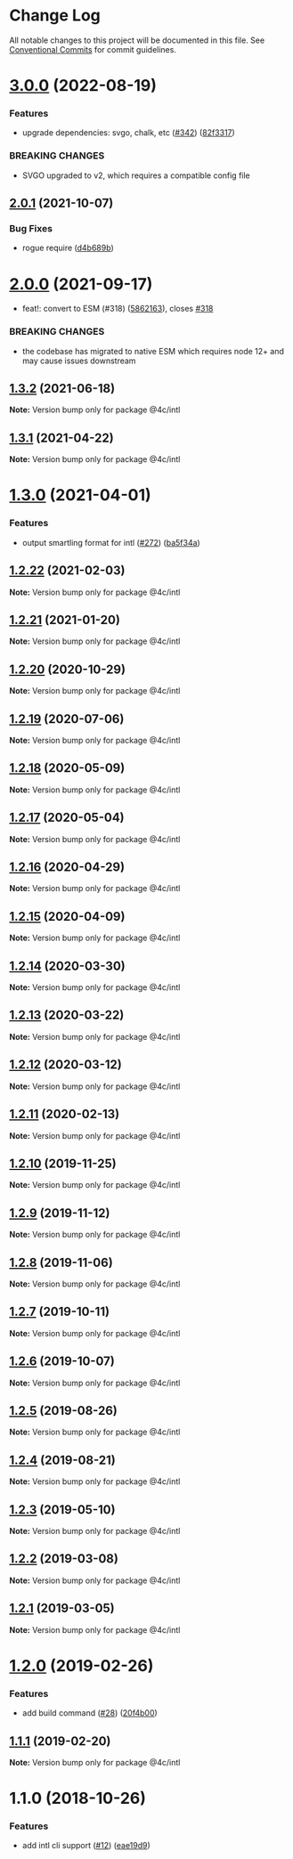 # Change Log

All notable changes to this project will be documented in this file.
See [Conventional Commits](https://conventionalcommits.org) for commit guidelines.

# [3.0.0](https://github.com/4Catalyzer/cli/compare/@4c/intl@2.0.1...@4c/intl@3.0.0) (2022-08-19)


### Features

* upgrade dependencies: svgo, chalk, etc ([#342](https://github.com/4Catalyzer/cli/issues/342)) ([82f3317](https://github.com/4Catalyzer/cli/commit/82f3317a81dc3db9c829d294bb256661a328fe41))


### BREAKING CHANGES

* SVGO upgraded to v2, which requires a compatible config file 





## [2.0.1](https://github.com/4Catalyzer/cli/compare/@4c/intl@2.0.0...@4c/intl@2.0.1) (2021-10-07)


### Bug Fixes

* rogue require ([d4b689b](https://github.com/4Catalyzer/cli/commit/d4b689bb952c598345dec899a1a1f7104f7b594b))





# [2.0.0](https://github.com/4Catalyzer/cli/compare/@4c/intl@1.3.2...@4c/intl@2.0.0) (2021-09-17)


* feat!: convert to ESM (#318) ([5862163](https://github.com/4Catalyzer/cli/commit/58621632fc3961f3ed24eeddc4342645b8b5673b)), closes [#318](https://github.com/4Catalyzer/cli/issues/318)


### BREAKING CHANGES

* the codebase has migrated to native ESM which requires node 12+ and may cause issues downstream





## [1.3.2](https://github.com/4Catalyzer/cli/compare/@4c/intl@1.3.1...@4c/intl@1.3.2) (2021-06-18)

**Note:** Version bump only for package @4c/intl





## [1.3.1](https://github.com/4Catalyzer/cli/compare/@4c/intl@1.3.0...@4c/intl@1.3.1) (2021-04-22)

**Note:** Version bump only for package @4c/intl





# [1.3.0](https://github.com/4Catalyzer/cli/compare/@4c/intl@1.2.22...@4c/intl@1.3.0) (2021-04-01)


### Features

* output smartling format for intl ([#272](https://github.com/4Catalyzer/cli/issues/272)) ([ba5f34a](https://github.com/4Catalyzer/cli/commit/ba5f34a58d3a58abf07c8dd95f680599e3a524a4))





## [1.2.22](https://github.com/4Catalyzer/cli/compare/@4c/intl@1.2.21...@4c/intl@1.2.22) (2021-02-03)

**Note:** Version bump only for package @4c/intl





## [1.2.21](https://github.com/4Catalyzer/cli/compare/@4c/intl@1.2.20...@4c/intl@1.2.21) (2021-01-20)

**Note:** Version bump only for package @4c/intl





## [1.2.20](https://github.com/4Catalyzer/cli/compare/@4c/intl@1.2.19...@4c/intl@1.2.20) (2020-10-29)

**Note:** Version bump only for package @4c/intl





## [1.2.19](https://github.com/4Catalyzer/cli/compare/@4c/intl@1.2.18...@4c/intl@1.2.19) (2020-07-06)

**Note:** Version bump only for package @4c/intl





## [1.2.18](https://github.com/4Catalyzer/cli/compare/@4c/intl@1.2.17...@4c/intl@1.2.18) (2020-05-09)

**Note:** Version bump only for package @4c/intl





## [1.2.17](https://github.com/4Catalyzer/cli/compare/@4c/intl@1.2.16...@4c/intl@1.2.17) (2020-05-04)

**Note:** Version bump only for package @4c/intl





## [1.2.16](https://github.com/4Catalyzer/cli/compare/@4c/intl@1.2.15...@4c/intl@1.2.16) (2020-04-29)

**Note:** Version bump only for package @4c/intl





## [1.2.15](https://github.com/4Catalyzer/cli/compare/@4c/intl@1.2.14...@4c/intl@1.2.15) (2020-04-09)

**Note:** Version bump only for package @4c/intl





## [1.2.14](https://github.com/4Catalyzer/cli/compare/@4c/intl@1.2.13...@4c/intl@1.2.14) (2020-03-30)

**Note:** Version bump only for package @4c/intl





## [1.2.13](https://github.com/4Catalyzer/cli/compare/@4c/intl@1.2.12...@4c/intl@1.2.13) (2020-03-22)

**Note:** Version bump only for package @4c/intl





## [1.2.12](https://github.com/4Catalyzer/cli/compare/@4c/intl@1.2.11...@4c/intl@1.2.12) (2020-03-12)

**Note:** Version bump only for package @4c/intl





## [1.2.11](https://github.com/4Catalyzer/cli/compare/@4c/intl@1.2.10...@4c/intl@1.2.11) (2020-02-13)

**Note:** Version bump only for package @4c/intl





## [1.2.10](https://github.com/4Catalyzer/cli/compare/@4c/intl@1.2.9...@4c/intl@1.2.10) (2019-11-25)

**Note:** Version bump only for package @4c/intl





## [1.2.9](https://github.com/4Catalyzer/cli/compare/@4c/intl@1.2.8...@4c/intl@1.2.9) (2019-11-12)

**Note:** Version bump only for package @4c/intl





## [1.2.8](https://github.com/4Catalyzer/cli/compare/@4c/intl@1.2.7...@4c/intl@1.2.8) (2019-11-06)

**Note:** Version bump only for package @4c/intl





## [1.2.7](https://github.com/4Catalyzer/cli/compare/@4c/intl@1.2.6...@4c/intl@1.2.7) (2019-10-11)

**Note:** Version bump only for package @4c/intl





## [1.2.6](https://github.com/4Catalyzer/cli/compare/@4c/intl@1.2.5...@4c/intl@1.2.6) (2019-10-07)

**Note:** Version bump only for package @4c/intl





## [1.2.5](https://github.com/4Catalyzer/cli/compare/@4c/intl@1.2.4...@4c/intl@1.2.5) (2019-08-26)

**Note:** Version bump only for package @4c/intl





## [1.2.4](https://github.com/4Catalyzer/cli/compare/@4c/intl@1.2.3...@4c/intl@1.2.4) (2019-08-21)

**Note:** Version bump only for package @4c/intl





## [1.2.3](https://github.com/4Catalyzer/cli/compare/@4c/intl@1.2.2...@4c/intl@1.2.3) (2019-05-10)

**Note:** Version bump only for package @4c/intl





## [1.2.2](https://github.com/4Catalyzer/cli/compare/@4c/intl@1.2.1...@4c/intl@1.2.2) (2019-03-08)

**Note:** Version bump only for package @4c/intl





## [1.2.1](https://github.com/4Catalyzer/cli/compare/@4c/intl@1.2.0...@4c/intl@1.2.1) (2019-03-05)

**Note:** Version bump only for package @4c/intl





# [1.2.0](https://github.com/4Catalyzer/cli/compare/@4c/intl@1.1.1...@4c/intl@1.2.0) (2019-02-26)


### Features

* add build command ([#28](https://github.com/4Catalyzer/cli/issues/28)) ([20f4b00](https://github.com/4Catalyzer/cli/commit/20f4b00))





## [1.1.1](https://github.com/4Catalyzer/cli/compare/@4c/intl@1.1.0...@4c/intl@1.1.1) (2019-02-20)

**Note:** Version bump only for package @4c/intl

# 1.1.0 (2018-10-26)

### Features

- add intl cli support ([#12](https://github.com/4Catalyzer/cli/issues/12)) ([eae19d9](https://github.com/4Catalyzer/cli/commit/eae19d9))
